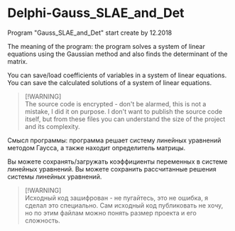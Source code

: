 # Delphi-Gauss_SLAE_and_Det
Program "Gauss_SLAE_and_Det" start create by 12.2018

The meaning of the program: the program solves a system of linear equations using the Gaussian method and also finds the determinant of the matrix.

You can save/load coefficients of variables in a system of linear equations. You can save the calculated solutions of a system of linear equations.

> [!WARNING]\
> The source code is encrypted - don't be alarmed, this is not a mistake, I did it on purpose. I don't want to publish the source code itself, but from these files you can understand the size of the project and its complexity.


Смысл программы: программа решает систему линейных уравнений методом Гаусса, а также находит определитель матрицы.

Вы можете сохранять/загружать коэффициенты переменных в системе линейных уравнений. Вы можете сохранить рассчитанные решения системы линейных уравнений.

> [!WARNING]\
> Исходный код зашифрован - не пугайтесь, это не ошибка, я сделал это специально. Сам исходный код публиковать не хочу, но по этим файлам можно понять размер проекта и его сложность.
